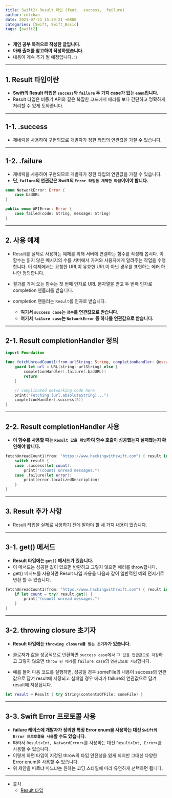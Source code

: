 ```yaml
---
title: Swift2) Result 타입 (feat. .success, .failure)
author: cotchan 
date: 2021-07-21 15:39:21 +0800 
categories: [Swift, Swift_Basic] 
tags: [swift2] 
---
```


+ **개인 공부 목적으로 작성한 글입니다.**
+ **아래 출처를 참고하여 작성하였습니다.**
+ 내용이 계속 추가 될 예정입니다. :)

---

## 1. Result 타입이란

+ **Swift의 Result 타입은 `success`와 `failure` 두 가지 case가 있는 `enum`입니다.**
+ Result 타입은 비동기 API와 같은 복잡한 코드에서 에러를 보다 간단하고 명확하게 처리할 수 있게 도와줍니다.

---

## 1-1. .success

+ 제네릭을 사용하여 구현되므로 개발자가 정한 타입의 연관값을 가질 수 있습니다.

---

## 1-2. .failure

+ 제네릭을 사용하여 구현되므로 개발자가 정한 타입의 연관값을 가질 수 있습니다.
+ **단, `failure`의 연관값은 Swift의 `Error 타입을 채택한 타입`이어야 합니다.**

```swift
enum NetworkError: Error {
    case badURL
}

public enum APIError: Error {
    case failed(code: String, message: String)
}
```

---

## 2. 사용 예제

+ Result를 실제로 사용하는 예제를 위해 서버에 연결하는 함수를 작성해 봅시다. 이 함수는 읽지 않은 메시지의 수를 서버에서 가져와 사용자에게 알려주는 작업을 수행합니다. 이 예제에서는 요청한 URL이 유효한 URL이 아닌 경우를 표현하는 에러 하나만 정의합니다.


+ 결과를 가져 오는 함수는 첫 번째 인자로 URL 문자열을 받고 두 번째 인자로 completion 핸들러를 받습니다. 
+ completion 핸들러는 `Result`를 인자로 받습니다. 
  + **여기서 `success case`는 `정수`를 연관값으로 받습니다.**
  + **여기서 `failure case`는 `NetworkError` 중 하나를 연관값으로 받습니다.**

---

## 2-1. Result completionHandler 정의

```swift
import Foundation

func fetchUnreadCount1(from urlString: String, completionHandler: @escaping (Result<Int, NetworkError>) -> Void)  {
    guard let url = URL(string: urlString) else {
        completionHandler(.failure(.badURL))
        return
    }

    // complicated networking code here
    print("Fetching (url.absoluteString)...")
    completionHandler(.success(5))
}
```

---

## 2-2. Result completionHandler 사용

+ **이 함수를 사용할 때는 `Result 값을 확인`하여 함수 호출이 성공했는지 실패했는지 확인해야 합니다.**

```swift
fetchUnreadCount1(from: "https://www.hackingwithswift.com") { result in
    switch result {
    case .success(let count):
        print("(count) unread messages.")
    case .failure(let error):
        print(error.localizedDescription)
    }
}
```

---

## 3. Result 추가 사항

+ Result 타입을 실제로 사용하기 전에 알아야 할 세 가지 내용이 있습니다.

---

## 3-1. get() 메서드

+ **Result 타입에는 `get()` 메서드가 있습니다.**
+ 이 메서드는 성공한 값이 있으면 반환하고 그렇지 않으면 에러를 throw합니다. 
+ get() 메서드를 사용하면 Result 타입 사용을 다음과 같이 일반적인 예외 던지기로 변환 할 수 있습니다.

```swift
fetchUnreadCount1(from: "https://www.hackingwithswift.com") { result in
    if let count = try? result.get() {
        print("(count) unread messages.")
    }
}
```

---

## 3-2. throwing closure 초기자

+ **Result 타입에는 `throwing closure를 받는 초기자`가 있습니다.**
+ 클로저가 값을 성공적으로 반환하면 `success case`에서 `그 값을 연관값으로 저장`하고 그렇지 않으면 `throw 된 에러`를 `failure case`의 `연관값으로 저장`합니다.

+ 예를 들어 다음 코드를 실행하면, 성공일 경우 someFile의 내용이 success의 연관값으로 담겨 result에 저장되고 실패일 경우 에러가 failure의 연관값으로 담겨 result에 저장됩니다.

```swift
let result = Result { try String(contentsOfFile: someFile) }
```

---


## 3-3. Swift Error 프로토콜 사용

+ **failure 케이스에 개발자가 정의한 특정 Error enum을 사용하는 대신 `Swift의 Error 프로토콜을 사용`할 수도 있습니다.**
+ 따라서 `Result<Int, NetwordError>`를 사용하는 대신 `Result<Int, Error>`를 사용할 수 있습니다. 
+ 이렇게 하면 타입이 지정된 throw의 타입 안전성을 잃게 되지만 그대신 다양한 Error enum을 사용할 수 있습니다. 
+ 위 제안을 따르냐 마느냐는 원하는 코딩 스타일에 따라 유연하게 선택하면 됩니다.

---

+ 출처
  + [Result 타입](https://tech.burt.pe.kr/swift/what-new/swift-5.0/result-type)
